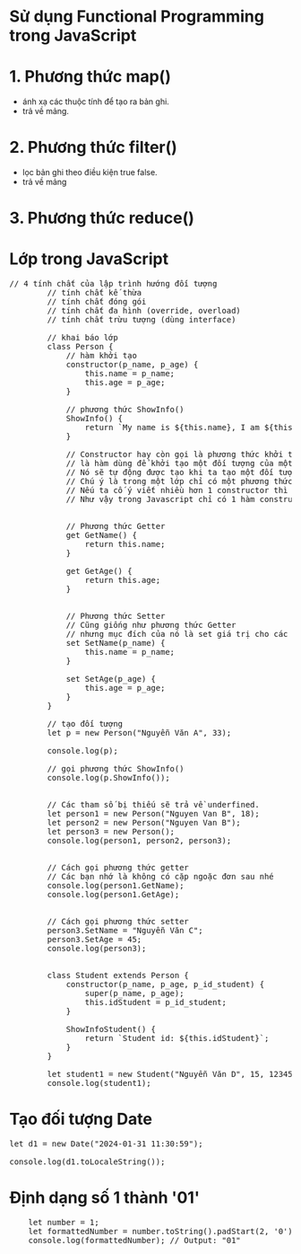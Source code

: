# Sử dụng Functional Programming trong JavaScript
# 1. Phương thức map()
- ánh xạ các thuộc tính để tạo ra bản ghi.<br>
- trả về mảng.
# 2. Phương thức filter()
- lọc bản ghi theo điều kiện true false.<br>
- trả về mảng
# 3. Phương thức reduce()

# Lớp trong JavaScript
<pre>// 4 tính chất của lập trình hướng đối tượng
        // tính chất kế thừa
        // tính chất đóng gói
        // tính chất đa hình (override, overload)
        // tính chất trừu tượng (dùng interface)

        // khai báo lớp
        class Person {
            // hàm khởi tạo
            constructor(p_name, p_age) {
                this.name = p_name;
                this.age = p_age;
            }

            // phương thức ShowInfo()
            ShowInfo() {
                return `My name is ${this.name}, I am ${this.age} years old.`;
            }

            // Constructor hay còn gọi là phương thức khởi tạo
            // là hàm dùng để khởi tạo một đối tượng của một lớp.
            // Nó sẽ tự động được tạo khi ta tạo một đối tượng của lớp.
            // Chú ý là trong một lớp chỉ có một phương thức constructor
            // Nếu ta cố ý viết nhiều hơn 1 constructor thì sẽ xuất hiện lỗi.
            // Như vậy trong Javascript chỉ có 1 hàm constructor


            // Phương thức Getter
            get GetName() {
                return this.name;
            }

            get GetAge() {
                return this.age;
            }


            // Phương thức Setter
            // Cũng giống như phương thức Getter
            // nhưng mục đích của nó là set giá trị cho các thuộc tính
            set SetName(p_name) {
                this.name = p_name;
            }

            set SetAge(p_age) {
                this.age = p_age;
            }
        }

        // tạo đối tượng
        let p = new Person("Nguyễn Văn A", 33);

        console.log(p);

        // gọi phương thức ShowInfo()
        console.log(p.ShowInfo());


        // Các tham số bị thiếu sẽ trả về underfined.
        let person1 = new Person("Nguyen Van B", 18);
        let person2 = new Person("Nguyen Van B");
        let person3 = new Person();
        console.log(person1, person2, person3);


        // Cách gọi phương thức getter
        // Các bạn nhớ là không có cặp ngoặc đơn sau nhé
        console.log(person1.GetName);
        console.log(person1.GetAge);


        // Cách gọi phương thức setter
        person3.SetName = "Nguyễn Văn C";
        person3.SetAge = 45;
        console.log(person3);


        class Student extends Person {
            constructor(p_name, p_age, p_id_student) {
                super(p_name, p_age);
                this.idStudent = p_id_student;
            }

            ShowInfoStudent() {
                return `Student id: ${this.idStudent}`;
            }
        }

        let student1 = new Student("Nguyễn Văn D", 15, 123456);
        console.log(student1);</pre>

# Tạo đối tượng Date
<pre>let d1 = new Date("2024-01-31 11:30:59");

console.log(d1.toLocaleString());</pre>

# Định dạng số 1 thành '01'
<pre>    let number = 1;
    let formattedNumber = number.toString().padStart(2, '0');
    console.log(formattedNumber); // Output: "01"</pre>
